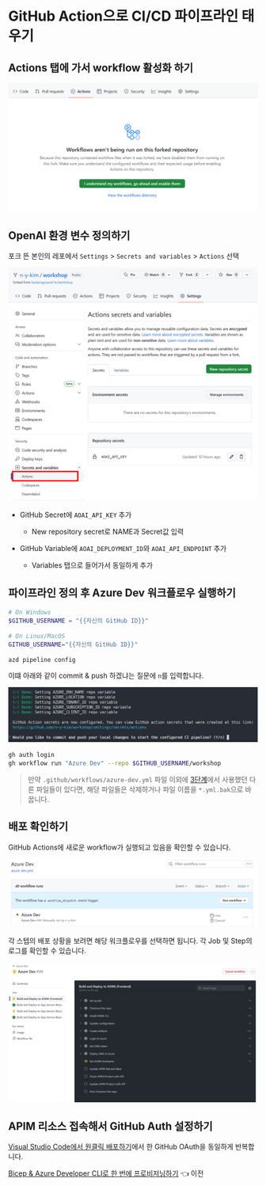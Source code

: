 # GitHub Action으로 CI/CD 파이프라인 태우기

## Actions 탭에 가서 workflow 활성화 하기
![Action 허용](images/ghaction_allow.png)

## OpenAI 환경 변수 정의하기
포크 뜬 본인의 레포에서 `Settings` > `Secrets and variables` > `Actions` 선택

![Actions secret & variable](images/ghsecretsvars.png)

* GitHub Secret에 `AOAI_API_KEY` 추가
  * New repository secret로 NAME과 Secret값 입력

* GitHub Variable에 `AOAI_DEPLOYMENT_ID`와 `AOAI_API_ENDPOINT` 추가
  * Variables 탭으로 들어가서 동일하게 추가

## 파이프라인 정의 후 Azure Dev 워크플로우 실행하기
```powershell
# On Windows
$GITHUB_USERNAME = "{{자신의 GitHub ID}}"
```

```bash
# On Linux/MacOS
GITHUB_USERNAME="{{자신의 GitHub ID}}"
```

```bash
azd pipeline config
```

이떄 아래와 같이 commit & push 하겠냐는 질문에 `n`를 입력합니다.

![azd pipeline 선택](images/azdpipelineconfig.png)


```bash
gh auth login
gh workflow run "Azure Dev" --repo $GITHUB_USERNAME/workshop
```

> 만약 `.github/workflows/azure-dev.yml` 파일 이외에 [3단계](./03-vscode.md)에서 사용했던 다른 파일들이 있다면, 해당 파일들은 삭제하거나 파일 이름을 `*.yml.bak`으로 바꿉니다.

## 배포 확인하기
GitHub Actions에 새로운 workflow가 실행되고 있음을 확인할 수 있습니다.

![GitHub Actions workflow](images/workflow_success.png)

각 스텝의 배포 상황을 보려면 해당 워크플로우를 선택하면 됩니다.
각 Job 및 Step의 로그를 확인할 수 있습니다.

![workflow log](images/workflow_log.png)

## APIM 리소스 접속해서 GitHub Auth 설정하기
[Visual Studio Code에서 원클릭 배포하기](./03-vscode.md)에서 한 GitHub OAuth을 동일하게 반복합니다.

[Bicep & Azure Developer CLI로 한 번에 프로비저닝하기](./05-bicep-azd-provision.md) 👈 이전

